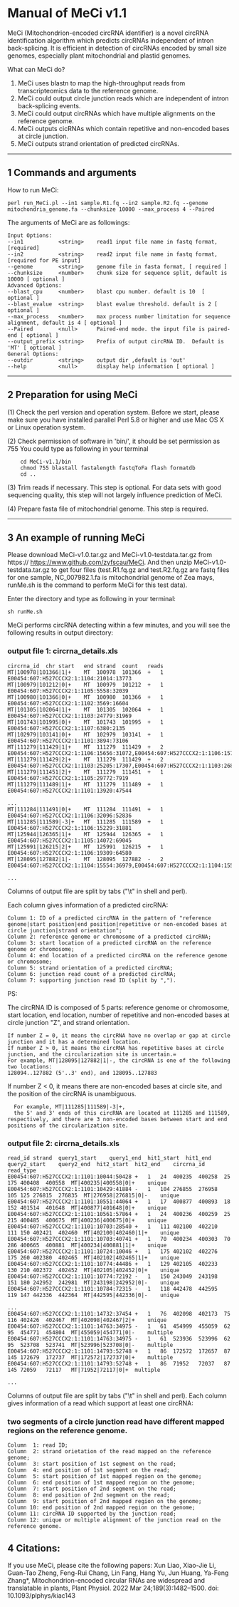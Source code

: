# Manual of MeCi v1.1

MeCi (Mitochondrion-encoded circRNA identifier) is a novel circRNA identification algorithm which predicts circRNAs independent of intron back-splicing. It is efficient in detection of circRNAs encoded by small size genomes, especially plant mitochondrial and plastid genomes.

What can MeCi do? 
1. MeCi uses blastn to map the high-throughput reads from transcripteomics data to the reference genome.
2. MeCi could output circle junction reads which are independent of intron back-splicing events.
3. MeCi could output circRNAs which have multiple alignments on the reference genome. 
4. MeCi outputs cicRNAs which contain repetitive and non-encoded bases at circle junction.
5. MeCi outputs strand orientation of predicted circRNAs.
---------------------------------------------------------------------
## 1 Commands and arguments

How to run MeCi: 

```
perl run_MeCi.pl --in1 sample.R1.fq --in2 sample.R2.fq --genome mitochondria_genome.fa --chunksize 10000 --max_process 4 --Paired
```
The arguments of MeCi are as followings:  

    Input Options:  
    --in1           <string>    read1 input file name in fastq format, [required] 
    --in2           <string>    read2 input file name in fastq format, [required for PE input]  
    --genome        <string>    genome file in fasta format, [ required ] 
    --chunksize     <number>    chunk size for sequence split, default is 10000 [ optional ]  
    Advanced Options: 
    --blast_cpu     <number>    blast cpu number. default is 10  [ optional ] 
    --blast_evalue  <string>    blast evalue threshold. default is 2 [ optional ] 
    --max_process   <number>    max process number limitation for sequence alignment, default is 4 [ optional ] 
    --Paired        <null>      Paired-end mode. the input file is paired-end [ optional ]  
    --output_prefix <string>    Prefix of output circRNA ID.  Default is 'MT' [ optional ]  
    General Options:  
    --outdir        <string>    output dir ,default is 'out'  
    --help          <null>      display help information [ optional ] 
      
-----------------------------------------------
## 2 Preparation for using MeCi  
(1) Check the perl version and operation system.
	Before we start, please make sure you have installed parallel Perl 5.8 or higher and use Mac OS X or Linux operation system. 

(2) Check permission of software in 'bin/', it should be set permission as 755
	You could type as following in your terminal
```
	cd MeCi-v1.1/bin
	chmod 755 blastall fastalength fastqToFa flash formatdb
	cd ..
```
(3) Trim reads if necessary.
	This step is optional. For data sets with good sequencing quality, this step will not largely influence prediction of MeCi.

(4) Prepare fasta file of mitochondrial genome.
	This step is required. 

-------------------------------
## 3 An example of running MeCi

Please download MeCi-v1.0.tar.gz and MeCi-v1.0-testdata.tar.gz from https:// https://www.github.com/zyfscau/MeCi.  And then unzip MeCi-v1.0-testdata.tar.gz to get four files (test.R1.fq.gz and test.R2.fq.gz are fastq files for one sample, NC_007982.1.fa is mitochondrial genome of Zea mays, runMe.sh is the command to perform MeCi for this test data).

Enter the directory and type as following in your terminal:
```
sh runMe.sh
```
MeCi performs circRNA detecting within a few minutes, and you will see the following results in output directory:

### output file 1: circrna_details.xls

    circrna_id	chr	start	end	strand	count	reads
    MT|100978|101366|1|+	MT	100978	101366	+	1	E00454:607:H527CCCX2:1:1104:21014:13773
    MT|100979|101212|0|+	MT	100979	101212	+	1	E00454:607:H527CCCX2:1:1105:5558:32039
    MT|100980|101366|0|+	MT	100980	101366	+	1	E00454:607:H527CCCX2:1:1102:3569:16604
    MT|101305|102064|1|+	MT	101305	102064	+	1	E00454:607:H527CCCX2:1:1103:24779:31969
    MT|101743|101995|0|+	MT	101743	101995	+	1	E00454:607:H527CCCX2:1:1107:6380:2135
    MT|102979|103141|0|+	MT	102979	103141	+	1	E00454:607:H527CCCX2:1:1101:3894:73106
    MT|111279|111429|1|+	MT	111279	111429	+	2	E00454:607:H527CCCX2:1:1106:15656:31072,E00454:607:H527CCCX2:1:1106:15716:31353
    MT|111279|111429|2|+	MT	111279	111429	+	2	E00454:607:H527CCCX2:1:1103:25205:17307,E00454:607:H527CCCX2:1:1103:26859:15250
    MT|111279|111451|2|+	MT	111279	111451	+	1	E00454:607:H527CCCX2:1:1105:29772:7919
    MT|111279|111489|1|+	MT	111279	111489	+	1	E00454:607:H527CCCX2:1:1101:13920:47544
    
    ...
    MT|111284|111491|0|+	MT	111284	111491	+	1	E00454:607:H527CCCX2:1:1106:32096:52836
    MT|111285|111589|-3|+	MT	111285	111589	+	1	E00454:607:H527CCCX2:1:1106:15229:31881
    MT|125944|126365|1|+	MT	125944	126365	+	1	E00454:607:H527CCCX2:1:1105:14072:69045
    MT|125991|126215|2|+	MT	125991	126215	+	1	E00454:607:H527CCCX2:1:1106:19309:64580
    MT|128095|127882|1|-	MT	128095	127882	-	2	E00454:607:H527CCCX2:1:1104:15554:36979,E00454:607:H527CCCX2:1:1104:15585:36961
    
    ...

Columns of output file are split by tabs ("\t" in shell and perl).

Each column gives information of a predicted circRNA:

    Column 1: ID of a predicted circRNA in the pattern of "reference genome|start position|end position|repetitive or non-encoded bases at circle junction|strand orientation";
    Column 2: reference genome or chromosome of a predicted circRNA;
    Column 3: start location of a predicted circRNA on the reference genome or chromosome;
    Column 4: end location of a predicted circRNA on the reference genome or chromosome;
    Column 5: strand orientation of a predicted circRNA;
    Column 6: junction read count of a predicted circRNA;
    Column 7: supporting junction read ID (split by ",").

PS:

The circRNA ID is composed of 5 parts: reference genome or chromosome, start location, end location, number of repetitive and non-encoded bases at circle junction "Z", and strand orientation.

    If number Z = 0, it means the circRNA have no overlap or gap at circle junction and it has a determined location.
    If number Z > 0, it means the circRNA has repetitive bases at circle junction, and the circularization site is uncertain.=
    For example, MT|128095|127882|1|-, the circRNA is one of the following two locations:
    128094..127882 (5'..3' end), and 128095..127883
   
If number Z < 0, it means there are non-encoded bases at circle site, and the position of the circRNA is unambiguous.

      For example, MT|111285|111589|-3|+, 
      the 5' and 3' ends of this circRNA are located at 111285 and 111589, respectively, and there are 3 non-encoded bases between start and end positions of the circularization site.

### output file 2: circrna_details.xls
    read_id	strand	query1_start	query1_end	hit1_start	hit1_end	query2_start	query2_end	hit2_start	hit2_end	circrna_id	read_type
    E00454:607:H527CCCX2:1:1101:10044:50428	+	1	24	400235	400258	25	175	400408	400558	MT|400235|400558|0|+	unique
    E00454:607:H527CCCX2:1:1101:10429:41884	-	1	104	276855	276958	105	125	276815	276835	MT|276958|276815|0|-	unique
    E00454:607:H527CCCX2:1:1101:10551:44064	+	1	17	400877	400893	18	152	401514	401648	MT|400877|401648|0|+	unique
    E00454:607:H527CCCX2:1:1101:10561:57864	+	1	24	400236	400259	25	215	400485	400675	MT|400236|400675|0|+	unique
    E00454:607:H527CCCX2:1:1101:10703:28540	+	1	111	402100	402210	111	150	402421	402460	MT|402100|402460|1|+	unique
    E00454:607:H527CCCX2:1:1101:10703:40741	+	1	70	400234	400303	70	286	400665	400881	MT|400234|400881|1|+	unique
    E00454:607:H527CCCX2:1:1101:10724:10046	+	1	175	402102	402276	175	260	402380	402465	MT|402102|402465|1|+	unique
    E00454:607:H527CCCX2:1:1101:10774:44486	+	1	129	402105	402233	130	210	402372	402452	MT|402105|402452|0|+	unique
    E00454:607:H527CCCX2:1:1101:10774:72192	-	1	150	243049	243198	151	180	242952	242981	MT|243198|242952|0|-	unique
    E00454:607:H527CCCX2:1:1101:10784:72315	-	1	118	442478	442595	119	147	442336	442364	MT|442595|442336|0|-	unique
    
    ...
    E00454:607:H527CCCX2:1:1101:14732:37454	+	1	76	402098	402173	75	116	402426	402467	MT|402098|402467|2|+	unique
    E00454:607:H527CCCX2:1:1101:14763:34975	-	1	61	454999	455059	62	95	454771	454804	MT|455059|454771|0|-	multiple
    E00454:607:H527CCCX2:1:1101:14763:34975	-	1	61	523936	523996	62	95	523708	523741	MT|523996|523708|0|-	multiple
    E00454:607:H527CCCX2:1:1101:14793:52748	+	1	86	172572	172657	87	145	172679	172737	MT|172572|172737|0|+	multiple
    E00454:607:H527CCCX2:1:1101:14793:52748	+	1	86	71952	72037	87	145	72059	72117	MT|71952|72117|0|+	multiple
    
    ...

Columns of output file are split by tabs ("\t" in shell and perl).
Each column gives information of a read which support at least one circRNA:

### two segments of a circle junction read have different mapped regions on the reference genome.
    Column  1: read ID;
    Column  2: strand orietation of the read mapped on the reference genome;
    Column  3: start position of 1st segment on the read;
    Column  4: end position of 1st segment on the read;
    Column  5: start position of 1st mapped region on the genome;
    Column  6: end position of 1st mapped region on the genome;
    Column  7: start position of 2nd segment on the read;
    Column  8: end position of 2nd segment on the read;
    Column  9: start position of 2nd mapped region on the genome;
    Column 10: end position of 2nd mapped region on the genome;
    Column 11: circRNA ID supported by the junction read;
    Column 12: unique or multiple alignment of the junction read on the reference genome.


## 4 Citations:

If you use MeCi, please cite the following papers: Xun Liao, Xiao-Jie Li, Guan-Tao Zheng, Feng-Rui Chang, Lin Fang, Hang Yu, Jun Huang, Ya-Feng Zhang*, Mitochondrion-encoded circular RNAs are widespread and translatable in plants, Plant Physiol. 2022 Mar 24;189(3):1482–1500. doi: 10.1093/plphys/kiac143
